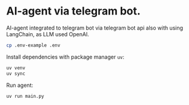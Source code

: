 # AI-agent via telegram bot.

AI-agent integrated to telegram bot via telegram bot api also with using LangChain, as LLM used OpenAI.

```bash
cp .env-example .env
```

Install dependencies with package manager `uv`:

```bash
uv venv
uv sync
```

Run agent:

```bash
uv run main.py
```
